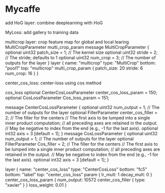 # Mycaffe
add
HoG layer: combine deeplearning with HoG



MyLoss:  add gallery to training data


multicrop layer:  crop feature map for global and local learing
MultiCropParameter multi_crop_param
message MultiCropParameter {
  optional uint32 patch_size = 1; // The kernel size
  optional uint32 stride = 2; // The stride; defaults to 1
  optional uint32 num_crop = 3; // The number of outputs for the layer
}
layer {
  name: "multicrop"
  type: "MultiCrop"
  bottom: "pool1"
  top: "multicrop"
  multi_crop_param {
    patch_size: 20
    stride: 6
    num_crop: 16
  }
}



center_cos_loss: center-loss using cos method



cos_loss
  optional CenterCosLossParameter center_cos_loss_param = 150;
  optional CosLossParameter Cos_loss_param = 151;
  
  
  message CenterCosLossParameter {
  optional uint32 num_output = 1; // The number of outputs for the layer
  optional FillerParameter center_cos_filler = 2; // The filler for the centers
  // The first axis to be lumped into a single inner product computation;
  // all preceding axes are retained in the output.
  // May be negative to index from the end (e.g., -1 for the last axis).
  optional int32 axis = 3 [default = 1];
}
message CosLossParameter {
  optional uint32 num_output = 1; // The number of outputs for the layer
  optional FillerParameter Cos_filler = 2; // The filler for the centers
  // The first axis to be lumped into a single inner product computation;
  // all preceding axes are retained in the output.
  // May be negative to index from the end (e.g., -1 for the last axis).
  optional int32 axis = 3 [default = 1];
}


  layer {
  name: "center_cos_loss"
  type: "CenterCosLoss"
  bottom: "fc5"
  bottom: "label"
  top: "center_cos_loss"
  param {
    lr_mult: 1
    decay_mult: 0
  }
  center_cos_loss_param {
    num_output: 10572
    center_cos_filler {
      type: "xavier"
    }
  }
  loss_weight: 0.01
}


